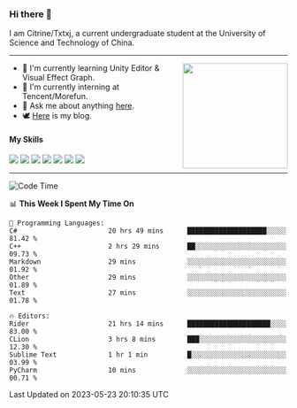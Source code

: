 ### Hi there 👋

I am Citrine/Txtxj, a current undergraduate student at the University of Science and Technology of China.

---

<img align="right" height="190" src="http://github-profile-summary-cards.vercel.app/api/cards/stats?username=txtxj&theme=vue">

- 🌱 I'm currently learning Unity Editor & Visual Effect Graph.
- 🐶 I'm currently interning at Tencent/Morefun.
- 💬 Ask me about anything [here](https://github.com/txtxj/txtxj/issues).
- 🕊️ [Here](https://txtxj.top) is my blog.

#### My Skills

![](https://img.shields.io/badge/C%23-239120?logo=csharp&logoColor=fff)
![](https://img.shields.io/badge/Unity-000000?logo=unity&logoColor=fff)
![](https://img.shields.io/badge/Python-3e74a2?logo=python&logoColor=fff)
![](https://img.shields.io/badge/C++-65318e?logo=cplusplus&logoColor=fff)
![](https://img.shields.io/badge/C-5654a2?logo=c&logoColor=fff)
![](https://img.shields.io/badge/Blender-f5792a?logo=blender&logoColor=fff)
![](https://img.shields.io/badge/SQL-cc2927?logo=microsoftsqlserver&logoColor=fff)

---

<!--START_SECTION:waka-->
![Code Time](http://img.shields.io/badge/Code%20Time-908%20hrs%2056%20mins-blue)

📊 **This Week I Spent My Time On** 

```text
💬 Programming Languages: 
C#                       20 hrs 49 mins      ████████████████████░░░░░   81.42 % 
C++                      2 hrs 29 mins       ██░░░░░░░░░░░░░░░░░░░░░░░   09.73 % 
Markdown                 29 mins             ░░░░░░░░░░░░░░░░░░░░░░░░░   01.92 % 
Other                    29 mins             ░░░░░░░░░░░░░░░░░░░░░░░░░   01.89 % 
Text                     27 mins             ░░░░░░░░░░░░░░░░░░░░░░░░░   01.78 % 

🔥 Editors: 
Rider                    21 hrs 14 mins      █████████████████████░░░░   83.00 % 
CLion                    3 hrs 8 mins        ███░░░░░░░░░░░░░░░░░░░░░░   12.30 % 
Sublime Text             1 hr 1 min          █░░░░░░░░░░░░░░░░░░░░░░░░   03.99 % 
PyCharm                  10 mins             ░░░░░░░░░░░░░░░░░░░░░░░░░   00.71 % 
```


 Last Updated on 2023-05-23 20:10:35 UTC
<!--END_SECTION:waka-->
